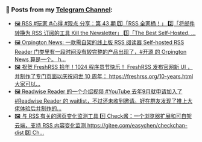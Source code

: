 ### 📰 Posts from my [Telegram Channel](https://t.me/s/aboutrss):
<!-- BLOG-POST-LIST:START -->
- [🖼 RSS #玩家 #心得 #观点 分享：第 43 期 1️⃣「RSS 全家桶！」 2️⃣「将邮件转换为 RSS 订阅的工具 Kill the Newsletter」 3️⃣「The Best Self-Hosted, ...](https://t.me/aboutrss/1268)
- [🖼 Orpington News: 一款需自架的线上版 RSS 阅读器 Self-hosted RSS Reader 门类里有一段时间没有较完整的产品出现了，#开源 的 Orpington News 算是一个。 h...](https://t.me/aboutrss/1267)
- [🖼 祝贺 FreshRSS 拾年！1024 程序员节快乐！ FreshRSS 发布官网新 UI ，并制作了专门页面以庆祝问世 10 周年： https://freshrss.org/10-years.html 大家可以...](https://t.me/aboutrss/1266)
- [🖼 Readwise Reader 的一个介绍视频 #YouTube 去年9月就申请加入了 #Readwise Reader 的 waitlist，不过还未收到邀请。好在群友发现了推上大佬体验后并制作的...](https://t.me/aboutrss/1265)
- [🖼 与 RSS 有关的网页变化监测工具 1️⃣ Check酱：一个浏览器扩展和可自架云端，支持 RSS 内容变化监测 https://gitee.com/easychen/checkchan-dist 2️⃣ Ch...](https://t.me/aboutrss/1264)
<!-- BLOG-POST-LIST:END -->

<!--
**AboutRSS/AboutRSS** is a ✨ _special_ ✨ repository because its `README.md` (this file) appears on your GitHub profile.

Here are some ideas to get you started:

- 🔭 I’m currently working on ...
- 🌱 I’m currently learning ...
- 👯 I’m looking to collaborate on ...
- 🤔 I’m looking for help with ...
- 💬 Ask me about ...
- 📫 How to reach me: ...
- 😄 Pronouns: ...
- ⚡ Fun fact: ...
-->
